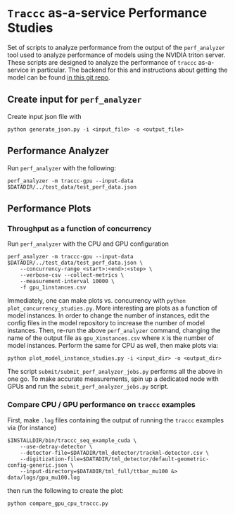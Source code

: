 # `Traccc` as-a-service Performance Studies

Set of scripts to analyze performance from the output of the `perf_analyzer` tool used to analyze performance of models using the NVIDIA triton server. These scripts are designed to analyze the performance of `traccc` as-a-service in particular. The backend for this and instructions about getting the model can be found [in this git repo](https://github.com/milescb/traccc-aaS). 

## Create input for `perf_analyzer`

Create input json file with 

```
python generate_json.py -i <input_file> -o <output_file>
```

## Performance Analyzer

Run `perf_analyzer` with the following:

```
perf_analyzer -m traccc-gpu --input-data $DATADIR/../test_data/test_perf_data.json
```

## Performance Plots

### Throughput as a function of concurrency

Run `perf_analyzer` with the CPU and GPU configuration

```
perf_analyzer -m traccc-gpu --input-data $DATADIR/../test_data/test_perf_data.json \
    --concurrency-range <start>:<end>:<step> \
    --verbose-csv --collect-metrics \
    --measurement-interval 10000 \
    -f gpu_1instances.csv 
```

Immediately, one can make plots vs. concurrency with `python plot_concurrency_studies.py`. More interesting are plots as a function of model instances. In order to change the number of instances, edit the config files in the model repository to increase the number of model instances. Then, re-run the above `perf_analyzer` command, changing the name of the output file as `gpu_Xinstances.csv` where `X` is the number of model instances. Perform the same for CPU as well, then make plots via:

```
python plot_model_instance_studies.py -i <input_dir> -o <output_dir>
```

The script `submit/submit_perf_analyzer_jobs.py` performs all the above in one go. To make accurate measurements, spin up a dedicated node with GPUs and run the `submit_perf_analyzer_jobs.py` script. 

### Compare CPU / GPU performance on `traccc` examples

First, make `.log` files containing the output of running the `traccc` examples via (for instance)

```
$INSTALLDIR/bin/traccc_seq_example_cuda \
    --use-detray-detector \
    --detector-file=$DATADIR/tml_detector/trackml-detector.csv \
    --digitization-file=$DATADIR/tml_detector/default-geometric-config-generic.json \
    --input-directory=$DATADIR/tml_full/ttbar_mu100 &> data/logs/gpu_mu100.log
```

then run the following to create the plot:

```
python compare_gpu_cpu_traccc.py
```